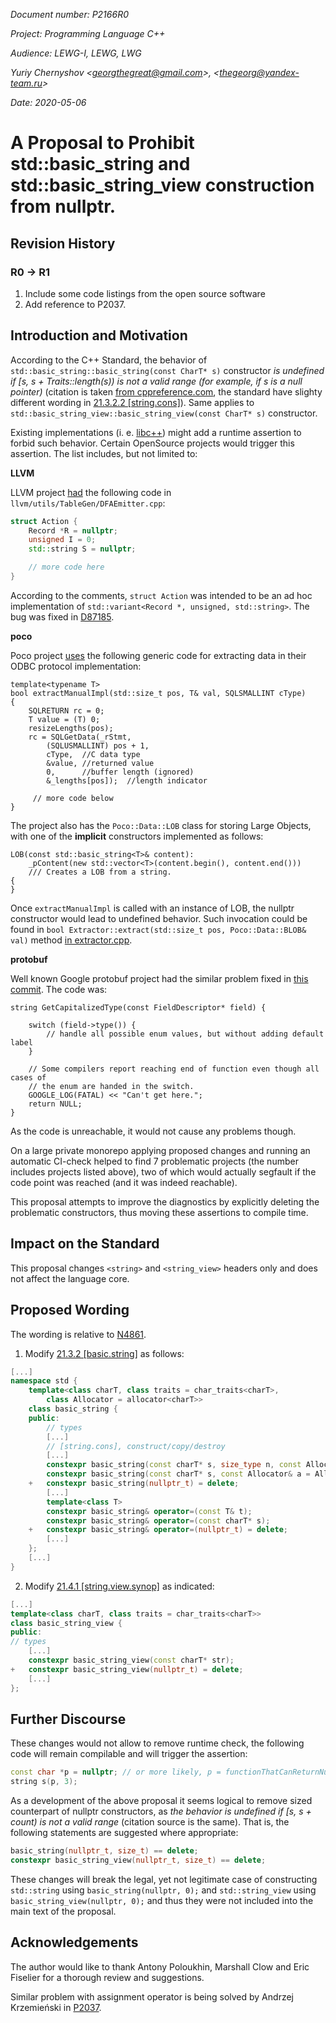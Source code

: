 _Document number: P2166R0_

_Project: Programming Language C++_

_Audience: LEWG-I, LEWG, LWG_

_Yuriy Chernyshov \<georgthegreat@gmail.com\>, \<thegeorg@yandex-team.ru\>_

_Date: 2020-05-06_

# A Proposal to Prohibit std::basic_string and std::basic_string_view construction from nullptr.

## Revision History

### R0 -> R1

1. Include some code listings from the open source software
2. Add reference to P2037.

## Introduction and Motivation

According to the C++ Standard, the behavior of `std::basic_string::basic_string(const CharT* s)` constructor _is undefined if [s, s + Traits::length(s)) is not a valid range (for example, if s is a null pointer)_ (citation is taken [from cppreference.com](https://en.cppreference.com/w/cpp/string/basic_string/basic_string), the standard have slighty different wording in [21.3.2.2 [string.cons]](https://wg21.link/string.cons#12)). Same applies to `std::basic_string_view::basic_string_view(const CharT* s)` constructor.

Existing implementations (i. e. [libc++](https://github.com/llvm/llvm-project/blob/1b678ee8a6cc7510801b7c5be2bcde08ff8bbd6e/libcxx/include/string#L822)) might add a runtime assertion to forbid such behavior. Certain OpenSource projects would trigger this assertion. The list includes, but not limited to:

**LLVM**

LLVM project [had](https://github.com/llvm/llvm-project/blob/58b28fa7a2fd57051f3d2911878776d6f57b18d8/llvm/utils/TableGen/DFAEmitter.cpp#L174) the following code in `llvm/utils/TableGen/DFAEmitter.cpp`:

```cpp
struct Action {
    Record *R = nullptr;
    unsigned I = 0;
    std::string S = nullptr;

    // more code here
}
```

According to the comments, `struct Action` was intended to be an ad hoc implementation of `std::variant<Record *, unsigned, std::string>`. The bug was fixed in [D87185](https://reviews.llvm.org/D87185).

**poco**

Poco project [uses](https://github.com/pocoproject/poco/blob/3fc3e5f5b8462f7666952b43381383a79b8b5d92/Data/ODBC/include/Poco/Data/ODBC/Extractor.h#L465) the following generic code for extracting data in their ODBC protocol implementation:

```
template<typename T>
bool extractManualImpl(std::size_t pos, T& val, SQLSMALLINT cType)
{
    SQLRETURN rc = 0;
    T value = (T) 0;
    resizeLengths(pos);
    rc = SQLGetData(_rStmt, 
        (SQLUSMALLINT) pos + 1, 
        cType,  //C data type
        &value, //returned value
        0,      //buffer length (ignored)
        &_lengths[pos]);  //length indicator
    
     // more code below
}
```

The project also has the `Poco::Data::LOB` class for storing Large Objects, with one of the **implicit** constructors implemented as follows:
```
LOB(const std::basic_string<T>& content):
    _pContent(new std::vector<T>(content.begin(), content.end()))
    /// Creates a LOB from a string.
{
}
```

Once `extractManualImpl` is called with an instance of LOB, the nullptr constructor would lead to undefined behavior. Such invocation could be found in `bool Extractor::extract(std::size_t pos, Poco::Data::BLOB& val)` method [in extractor.cpp](https://github.com/pocoproject/poco/blob/3fc3e5f5b8462f7666952b43381383a79b8b5d92/Data/ODBC/src/Extractor.cpp#L733).

**protobuf**

Well known Google protobuf project had the similar problem fixed in [this commit](https://github.com/protocolbuffers/protobuf/commit/eff1a6a01492988448685c6f9771e80e735d6030). The code was:
```
string GetCapitalizedType(const FieldDescriptor* field) {

    switch (field->type()) {
        // handle all possible enum values, but without adding default label
    }

    // Some compilers report reaching end of function even though all cases of
    // the enum are handed in the switch.
    GOOGLE_LOG(FATAL) << "Can't get here.";
    return NULL;
}
```

As the code is unreachable, it would not cause any problems though.

On a large private monorepo applying proposed changes and running an automatic CI-check helped to find 7 problematic projects (the number includes projects listed above), two of which would actually segfault if the code point was reached (and it was indeed reachable).

This proposal attempts to improve the diagnostics by explicitly deleting the problematic constructors, thus moving these assertions to compile time.

## Impact on the Standard

This proposal changes `<string>` and `<string_view>` headers only and does not affect the language core.

## Proposed Wording

The wording is relative to [N4861](https://wg21.link/n4861).

1. Modify [21.3.2 [basic.string]](https://wg21.link/basic.string) as follows:

```cpp
[...]
namespace std {
    template<class charT, class traits = char_traits<charT>,
        class Allocator = allocator<charT>>
    class basic_string {
    public:
        // types
        [...]
        // [string.cons], construct/copy/destroy
        [...]
        constexpr basic_string(const charT* s, size_type n, const Allocator& a = Allocator());
        constexpr basic_string(const charT* s, const Allocator& a = Allocator());
    +   constexpr basic_string(nullptr_t) = delete;
        [...]
        template<class T>
        constexpr basic_string& operator=(const T& t);
        constexpr basic_string& operator=(const charT* s);
    +   constexpr basic_string& operator=(nullptr_t) = delete;
        [...]
    };
    [...]
}
```

2. Modify [21.4.1 [string.view.synop]](https://wg21.link/string.view.synop) as indicated:

```cpp
[...]
template<class charT, class traits = char_traits<charT>>
class basic_string_view {
public:
// types
    [...]
    constexpr basic_string_view(const charT* str);
+   constexpr basic_string_view(nullptr_t) = delete;
    [...]
};
```

## Further Discourse

These changes would not allow to remove runtime check, the following code will remain compilable and will trigger the assertion:

```cpp
const char *p = nullptr; // or more likely, p = functionThatCanReturnNull()
string s(p, 3);
```

As a development of the above proposal it seems logical to remove sized counterpart of nullptr constructors,  as _the behavior is undefined if [s, s + count) is not a valid range_ (citation source is the same). That is, the following statements are suggested where appropriate:

```cpp
basic_string(nullptr_t, size_t) == delete;
constexpr basic_string_view(nullptr_t, size_t) == delete;
```

These changes will break the legal, yet not legitimate case of constructing `std::string` using `basic_string(nullptr, 0);` and `std::string_view` using `basic_string_view(nullptr, 0);` and thus they were not included into the main text of the proposal.

## Acknowledgements

The author would like to thank Antony Poloukhin, Marshall Clow and Eric Fiselier for a thorough review and suggestions.

Similar problem with assignment operator is being solved by Andrzej Krzemieński in [P2037](http://www.open-std.org/jtc1/sc22/wg21/docs/papers/2020/p2037r1.html).
